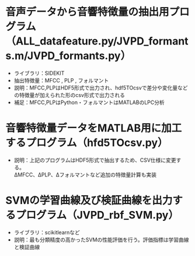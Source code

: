 # 音声データから音響特徴量の抽出用プログラム（ALL_datafeature.py/JVPD_formants.m/JVPD_formants.py）
- ライブラリ：SIDEKIT
- 抽出特徴量：MFCC , PLP , フォルマント
- 説明：MFCC,PLPはHDF5形式で出力され、hdf5TOcsvで差分や変化量などの特徴量が加えられた形のcsv形式で出力される
- 補足：MFCC,PLPはPython・フォルマントはMATLABのLPC分析
# 音響特徴量データをMATLAB用に加工するプログラム（hfd5TOcsv.py）
- 説明：上記のプログラムはHDF5形式で抽出するため、CSV仕様に変更する。  
ΔMFCC、ΔPLP、Δフォルマントなど追加の特徴量計算も実装
# SVMの学習曲線及び検証曲線を出力するプログラム（JVPD_rbf_SVM.py）
- ライブラリ：scikitlearnなど
- 説明：最も分類精度の高かったSVMの性能評価を行う。評価指標は学習曲線と検証曲線
